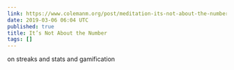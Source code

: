 ```yaml
---
link: https://www.colemanm.org/post/meditation-its-not-about-the-number/
date: 2019-03-06 06:04 UTC
published: true
title: It’s Not About the Number
tags: []
---
```


on streaks and stats and gamification
